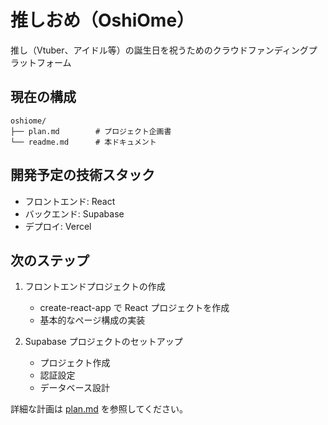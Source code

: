 # 推しおめ（OshiOme）

推し（Vtuber、アイドル等）の誕生日を祝うためのクラウドファンディングプラットフォーム

## 現在の構成

```
oshiome/
├── plan.md        # プロジェクト企画書
└── readme.md      # 本ドキュメント
```

## 開発予定の技術スタック

- フロントエンド: React
- バックエンド: Supabase
- デプロイ: Vercel

## 次のステップ

1. フロントエンドプロジェクトの作成

   - create-react-app で React プロジェクトを作成
   - 基本的なページ構成の実装

2. Supabase プロジェクトのセットアップ
   - プロジェクト作成
   - 認証設定
   - データベース設計

詳細な計画は [plan.md](./plan.md) を参照してください。
